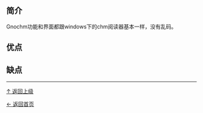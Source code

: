 ﻿
## 简介

Gnochm功能和界面都跟windows下的chm阅读器基本一样，没有乱码。

## 优点

## 缺点


----
[↑ 返回上级](https://github.com/asin929/linux-software/blob/master/Office-Application/Office-Application.md)

[← 返回首页](https://github.com/asin929/linux-software)
